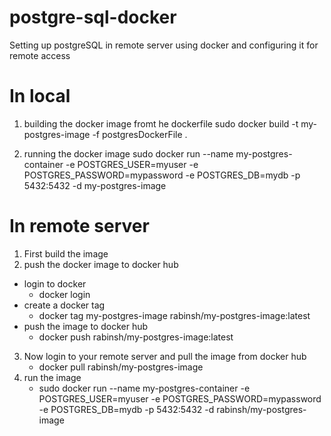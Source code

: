 # postgre-sql-docker
Setting up postgreSQL in remote server using docker and configuring it for remote access 

# In local 
1. building the docker image fromt he dockerfile
sudo docker build -t my-postgres-image -f postgresDockerFile .

2. running the docker image 
sudo docker run --name my-postgres-container -e POSTGRES_USER=myuser -e POSTGRES_PASSWORD=mypassword -e POSTGRES_DB=mydb -p 5432:5432 -d my-postgres-image

# In remote server

1. First build the image
2. push the docker image to docker hub
 - login to docker 
   - docker login
 - create a docker tag 
   - docker tag my-postgres-image rabinsh/my-postgres-image:latest
 - push the image to docker hub
   - docker push rabinsh/my-postgres-image:latest
3. Now login to your remote server and pull the image from docker hub
   - docker pull rabinsh/my-postgres-image
4. run the image 
   - sudo docker run --name my-postgres-container -e POSTGRES_USER=myuser -e POSTGRES_PASSWORD=mypassword -e POSTGRES_DB=mydb -p 5432:5432 -d rabinsh/my-postgres-image
 
